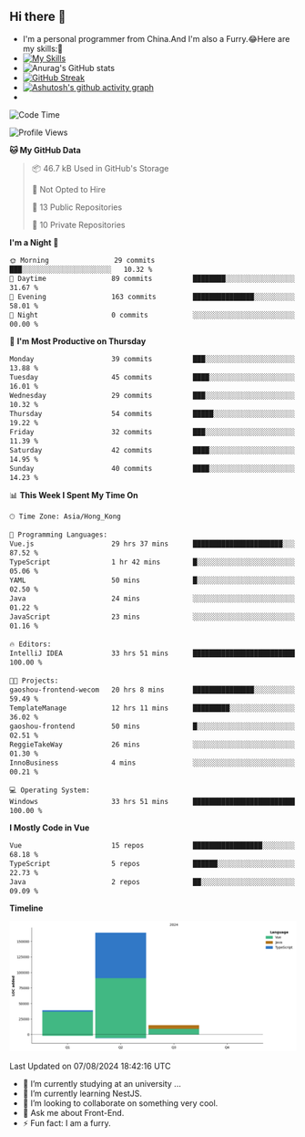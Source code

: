 ## Hi there 👋
- I'm a personal programmer from China.And I'm also a Furry.😂Here are my skills:🤔
- [![My Skills](https://skillicons.dev/icons?i=js,html,css,vue,typescript,java,golang)](https://skillicons.dev)
- ![Anurag's GitHub stats](https://github-readme-stats.vercel.app/api?username=FluffyChi-Xing&count_private=true&show_icons=true&theme=radical)
- [![GitHub Streak](https://streak-stats.demolab.com/?user=FluffyChi-Xing)](https://git.io/streak-stats)
- [![Ashutosh's github activity graph](https://github-readme-activity-graph.vercel.app/graph?username=FluffyChi-Xing&theme=github-compact)](https://github.com/ashutosh00710/github-readme-activity-graph)
- <!--START_SECTION:waka-->
![Code Time](http://img.shields.io/badge/Code%20Time-195%20hrs%2043%20mins-blue)

![Profile Views](http://img.shields.io/badge/Profile%20Views-0-blue)

**🐱 My GitHub Data** 

> 📦 46.7 kB Used in GitHub's Storage 
 > 
> 🚫 Not Opted to Hire
 > 
> 📜 13 Public Repositories 
 > 
> 🔑 10 Private Repositories 
 > 
**I'm a Night 🦉** 

```text
🌞 Morning                29 commits          ███░░░░░░░░░░░░░░░░░░░░░░   10.32 % 
🌆 Daytime                89 commits          ████████░░░░░░░░░░░░░░░░░   31.67 % 
🌃 Evening                163 commits         ███████████████░░░░░░░░░░   58.01 % 
🌙 Night                  0 commits           ░░░░░░░░░░░░░░░░░░░░░░░░░   00.00 % 
```
📅 **I'm Most Productive on Thursday** 

```text
Monday                   39 commits          ███░░░░░░░░░░░░░░░░░░░░░░   13.88 % 
Tuesday                  45 commits          ████░░░░░░░░░░░░░░░░░░░░░   16.01 % 
Wednesday                29 commits          ███░░░░░░░░░░░░░░░░░░░░░░   10.32 % 
Thursday                 54 commits          █████░░░░░░░░░░░░░░░░░░░░   19.22 % 
Friday                   32 commits          ███░░░░░░░░░░░░░░░░░░░░░░   11.39 % 
Saturday                 42 commits          ████░░░░░░░░░░░░░░░░░░░░░   14.95 % 
Sunday                   40 commits          ████░░░░░░░░░░░░░░░░░░░░░   14.23 % 
```


📊 **This Week I Spent My Time On** 

```text
🕑︎ Time Zone: Asia/Hong_Kong

💬 Programming Languages: 
Vue.js                   29 hrs 37 mins      ██████████████████████░░░   87.52 % 
TypeScript               1 hr 42 mins        █░░░░░░░░░░░░░░░░░░░░░░░░   05.06 % 
YAML                     50 mins             █░░░░░░░░░░░░░░░░░░░░░░░░   02.50 % 
Java                     24 mins             ░░░░░░░░░░░░░░░░░░░░░░░░░   01.22 % 
JavaScript               23 mins             ░░░░░░░░░░░░░░░░░░░░░░░░░   01.16 % 

🔥 Editors: 
IntelliJ IDEA            33 hrs 51 mins      █████████████████████████   100.00 % 

🐱‍💻 Projects: 
gaoshou-frontend-wecom   20 hrs 8 mins       ███████████████░░░░░░░░░░   59.49 % 
TemplateManage           12 hrs 11 mins      █████████░░░░░░░░░░░░░░░░   36.02 % 
gaoshou-frontend         50 mins             █░░░░░░░░░░░░░░░░░░░░░░░░   02.51 % 
ReggieTakeWay            26 mins             ░░░░░░░░░░░░░░░░░░░░░░░░░   01.30 % 
InnoBusiness             4 mins              ░░░░░░░░░░░░░░░░░░░░░░░░░   00.21 % 

💻 Operating System: 
Windows                  33 hrs 51 mins      █████████████████████████   100.00 % 
```

**I Mostly Code in Vue** 

```text
Vue                      15 repos            █████████████████░░░░░░░░   68.18 % 
TypeScript               5 repos             ██████░░░░░░░░░░░░░░░░░░░   22.73 % 
Java                     2 repos             ██░░░░░░░░░░░░░░░░░░░░░░░   09.09 % 
```



**Timeline**

![Lines of Code chart](https://raw.githubusercontent.com/FluffyChi-Xing/FluffyChi-Xing/main/assets/bar_graph.png)


 Last Updated on 07/08/2024 18:42:16 UTC
<!--END_SECTION:waka-->
- 🔭 I’m currently studying at an university ...
- 🌱 I’m currently learning NestJS.
- 👯 I’m looking to collaborate on something very cool.
- 💬 Ask me about Front-End.
- ⚡ Fun fact: I am a furry.
